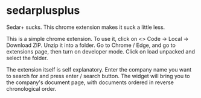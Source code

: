 # sedarplusplus
Sedar+ sucks. This chrome extension makes it suck a little less.

This is a simple chrome extension. 
To use it, click on <> Code -> Local -> Download ZIP. 
Unzip it into a folder. 
Go to Chrome / Edge, and go to extensions page, then turn on developer mode.
Click on load unpacked and select the folder. 

The extension itself is self explanatory. Enter the company name you want to search for and press enter / search button.
The widget will bring you to the company's document page, with documents ordered in reverse chronological order.


